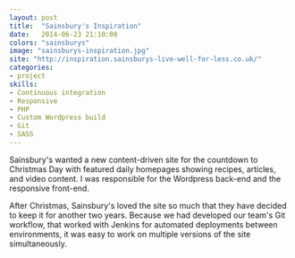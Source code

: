 ```yaml
---
layout: post
title:  "Sainsbury's Inspiration"
date:   2014-06-23 21:10:00
colors: "sainsburys"
image: "sainsburys-inspiration.jpg"
site: "http://inspiration.sainsburys-live-well-for-less.co.uk/"
categories: 
- project
skills:
- Continuous integration
- Responsive
- PHP
- Custom Wordpress build
- Git
- SASS
---
```


Sainsbury's wanted a new content-driven site for the countdown to Christmas Day with featured daily homepages showing recipes, articles, and video content. I was responsible for the Wordpress back-end and the responsive front-end.

After Christmas, Sainsbury's loved the site so much that they have decided to keep it for another two years. Because we had developed our team's Git workflow, that worked with Jenkins for automated deployments between environments, it was easy to work on multiple versions of the site simultaneously.
